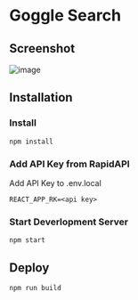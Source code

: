 # Goggle Search

## Screenshot

![image](https://user-images.githubusercontent.com/44923253/159445744-8182cc03-c274-463f-aaba-ae9edbe86403.png)


## Installation

### Install

```
npm install
```
### Add API Key from RapidAPI

Add API Key to .env.local
```
REACT_APP_RK=<api key>
```
### Start Deverlopment Server

```
npm start
```
## Deploy

```
npm run build
```
